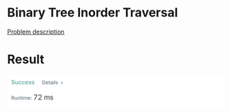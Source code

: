 # Binary Tree Inorder Traversal

[Problem description](https://leetcode.com/problems/binary-tree-inorder-traversal/description)

# Result

![result](result.png)
